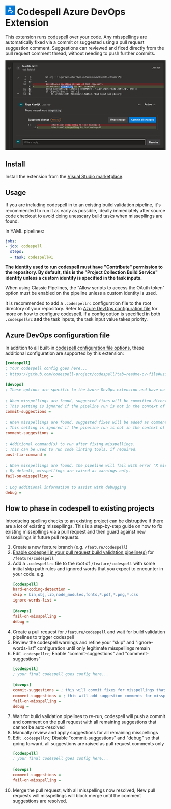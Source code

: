 <h1>
    <picture>
        <img src="https://raw.githubusercontent.com/rhyskoedijk/codespell-azure-devops/main/images/icon.png" alt="Codespell" width="30" height="30" />
    </picture>
    <span>Codespell Azure DevOps Extension</span>
</h1>

This extension runs [codespell](https://github.com/codespell-project/codespell) over your code. Any misspellings are automatically fixed via a commit or suggested using a pull request suggestion comment. Suggestions can reviewed and fixed directly from the pull request comment thread, without needing to push further commits. 

![example](https://raw.githubusercontent.com/rhyskoedijk/codespell-azure-devops/main/images/example.png)

## Install

Install the extension from the [Visual Studio marketplace](https://marketplace.visualstudio.com/items?itemName=rhyskoedijk.codespell).

## Usage
If you are including codespell in to an existing build validation pipeline, it's recommended to run it as early as possible, ideally immediately after source code checkout to avoid doing unesscary build tasks when missepllings are found.

In YAML pipelines:

```yaml
jobs:
- job: codespell
  steps:
  - task: codespell@1
```

**The identity used to run codespell must have "Contribute" permission to the repository. By default, this is the "Project Collection Build Service" identity unless a custom identity is specified in the task inputs.**

When using Classic Pipelines, the "Allow scripts to access the OAuth token" option must be enabled on the pipeline unless a custom identity is used.

It is recommended to add a `.codespellrc`  configuration file to the root directory of your repository. Refer to [Azure DevOps configuration file](#azure-devops-configuration-file) for more on how to configure codespell. If a config option is specified in both `.codespellrc` **and** the task inputs, the task input value takes priority.

## Azure DevOps configuration file
In addition to all built-in [codespell configuration file options](https://github.com/codespell-project/codespell?tab=readme-ov-file#using-a-config-file), these additional configuration are supported by this extension:

```ini
[codespell]
; Your codespell config goes here...
; https://github.com/codespell-project/codespell?tab=readme-ov-file#using-a-config-file

[devops]
; These options are specific to the Azure DevOps extension and have no effect if codespell is run manually.

; When misspellings are found, suggested fixes will be committed directly to the source branch of the pull request associated with the run.
; This setting is ignored if the pipeline run is not in the context of a pull request.
commit-suggestions = 

; When misspellings are found, suggested fixes will be added as comments to the pull request associated with the run.
; This setting is ignored if the pipeline run is not in the context of a pull request.
comment-suggestions = 

; Additional command(s) to run after fixing misspellings.
; This can be used to run code linting tools, if required.
post-fix-command = 

; When misspellings are found, the pipeline will fail with error "X misspellings found".
; By default, misspellings are raised as warnings only.
fail-on-misspelling = 

; Log additional information to assist with debugging
debug = 
```

## How to phase in codespell to existing projects

Introducing spelling checks to an existing project can be distruptive if there are a lot of existing missepllings. This is a step-by-step guide on how to fix existing missepllings via a pull request and then guard against new missepllings in future pull requests.

1. Create a new feature branch (e.g. `/feature/codespell`)
1. [Enable codespell in your pull request build validation pipeline(s)](#usage) for `/feature/codespell`
1. Add a `.codespellrc` file to the root of `/feature/codespell` with some initial skip path rules and ignored words that you expect to encounter in your code. e.g.
    ```ini
    [codespell]
    hard-encoding-detection = 
    skip = bin,obj,lib,node_modules,fonts,*.pdf,*.png,*.css
    ignore-words-list = 
    
    [devops]
    fail-on-misspelling = 
    debug = 
    ```
1. Create a pull request for `/feature/codespell` and wait for build validation pipelines to trigger codespell
1. Review the codespell warnings and refine your "skip" and "ignore-words-list" configuration until only legitimate misspellings remain
1. Edit `.codespellrc`; Enable "commit-suggestions" and "comment-suggestions"
    ```ini
    [codespell]
    ; your final codespell goes config here...

    [devops]
    commit-suggestions = ; this will commit fixes for misspellings that can be automatically resolved
    comment-suggestions = ; this will add suggestion comments for misspellings that have multiple options and require manual intervention
    fail-on-misspelling = 
    debug = 
    ```
1. Wait for build validation pipelines to re-run, codespell will push a commit and comment on the pull request with all remaining suggestions that cannot be auto-resolved
1. Manually review and apply suggestions for all remaining misspellings
1. Edit `.codespellrc`; Disable "commit-suggestions" and "debug" so that going forward, all suggestions are raised as pull request comments only
    ```ini
    [codespell]
    ; your final codespell goes config here...

    [devops]
    comment-suggestions = 
    fail-on-misspelling = 
    ```
1. Merge the pull request, with all misspellings now resolved; New pull requests will misspellings will block merge until the comment suggestions are resolved.

